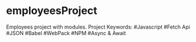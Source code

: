 # employeesProject
Employees project with modules.
Project Keywords:
  #Javascript
  #Fetch Api
  #JSON
  #Babel
  #WebPack
  #NPM
  #Async & Await
